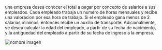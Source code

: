 una empresa desea conocer el total a pagar por concepto de salarios a sus empleados. Cada empleado trabaja un numero de horas mensuales y recibe una valoracion por esa hora de trabajo. Si el empleado gana menos de 2 salarios minimos, entonces recibe un auxilio de transporte. Adicionalmente, se desea calcular la edad del empleado, a partir de su fecha de nacimiento, y la antiguedad del empleado a partir de su fecha de ingreso a la empresa.

![nombre imagen]("imagen.png")